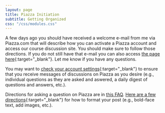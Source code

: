 ```yaml
---
layout: page
title: Piazza Initiation
subtitle: Getting Organized
css: "/css/modules.css"
---
```


A few days ago you should have received a welcome e-mail from me via Piazza.com that will describe how you can activate a Piazza account and access our course discussion site. You should make sure to follow those directions. If you do not still have that e-mail you can also access [the page here](https://piazza.com/northland/fall2020/mth107){:target="_blank"}. Let me know if you have any questions.

You may want to [check your account settings](https://support.piazza.com/support/solutions/articles/48000574383-student-email-notification-settings){:target="_blank"} to ensure that you receive messages of discussions on Piazza as you desire (e.g., individual questions as they are asked and aswered, a daily digest of questions and answers, etc.).

Directions for asking a question on Piazza are in [this FAQ](../../resources/FAQs/Piazza). [Here are a few directions](https://support.piazza.com/support/solutions/articles/48000964938-text-editor-options-student){:target="_blank"} for how to format your post (e.g., bold-face text, add images, etc.).
